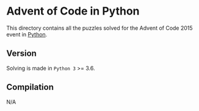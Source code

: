 # Advent of Code in Python

This directory contains all the puzzles solved for the Advent of Code 2015 event in [Python](https://www.python.org/).  

## Version

Solving is made in `Python 3` >= 3.6.

## Compilation

N/A
